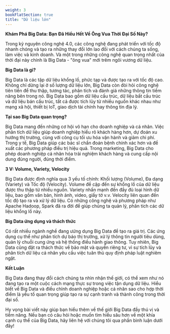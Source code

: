 ```yaml
---
weight: 3
bookFlatSection: true
title: "Dữ liệu lớn"
---
```

**Khám Phá Big Data: Bạn Đã Hiểu Hết Về Ông Vua Thời Đại Số Này?**

Trong kỷ nguyên công nghệ 4.0, các công nghệ đang phát triển với tốc độ nhanh chóng và tạo ra những thay đổi lớn lao đối với cách chúng ta sống, làm việc và kinh doanh. Và một trong những công nghệ quan trọng nhất của thời đại này chính là Big Data - "ông vua" mới trêm ngôi vương dữ liệu.

**Big Data là gì?**

Big Data là các tập dữ liệu khổng lồ, phức tạp và được tạo ra với tốc độ cao. Không chỉ dừng lại ở số lượng dữ liệu lớn, Big Data còn đòi hỏi công nghệ tiên tiến để thu thập, tương tác, phân tích và đánh giá những thông tin tiềm năng bên trong nó. Big Data bao gồm dữ liệu cấu trúc, dữ liệu bất cấu trúc và dữ liệu bán cấu trúc, tất cả được tích lũy từ nhiều nguồn khác nhau như mạng xã hội, thiết bị IoT, giao dịch tài chính hay thông tin địa lý.

**Tại sao Big Data quan trọng?**

Big Data mang đến những cơ hội vô hạn cho doanh nghiệp và cá nhân. Việc phân tích dữ liệu giúp doanh nghiệp hiểu rõ khách hàng hơn, dự đoán xu hướng thị trường, cùng với công cụ tối ưu hóa vận hành và giảm chi phí. Trong y tế, Big Data giúp các bác sĩ chẩn đoán bệnh chính xác hơn và đề xuất các phương pháp điều trị hiệu quả. Trong marketing, Big Data cho phép doanh nghiệp cá nhân hóa trải nghiệm khách hàng và cung cấp nội dung đúng người, đúng thời điểm.

**3 V: Volume, Variety, Velocity**

Big Data được định nghĩa qua 3 yếu tố chính: Khối lượng (Volume), Đa dạng (Variety) và Tốc độ (Velocity). Volume đề cập đến sự khổng lồ của dữ liệu được thu thập từ nhiều nguồn. Variety nhấn mạnh đến đầy đủ loại hình dữ liệu, bao gồm văn bản, hình ảnh, video, giấy tờ v.v. Velocity liên quan đến tốc độ tạo ra và xử lý dữ liệu. Có những công nghệ và phương pháp như Apache Hadoop, Spark đã ra đời để giúp chúng ta quản lý, phân tích các dữ liệu khổng lồ này.

**Big Data ứng dụng và thách thức**

Có rất nhiều ngành nghề đang ưứng dụng Big Data để tạo ra giá trị. Các ứng dụng cụ thể như phân tích dự báo thị trường, xử lý thông tin người tiêu dùng, quản lý chuỗi cung ứng và hệ thống điều hành giao thông. Tuy nhiên, Big Data cũng đặt ra thách thức về bảo mật và quyền riêng tư, vì sự tích lũy và phân tích dữ liệu cá nhân yêu cầu việc tuân thủ quy định pháp luật nghiêm ngặt.

**Kết Luận**

Big Data đang thay đổi cách chúng ta nhìn nhận thế giới, có thể xem như nó đang tạo ra một cuộc cách mạng thực sự trong việc tận dụng dữ liệu. Hiểu biết về Big Data và điều chỉnh doanh nghiệp hoặc cá nhân sao cho hợp thời điểm là yếu tố quan trọng giúp tạo ra sự cạnh tranh và thành công trong thời đại số.

Hy vọng bài viết này giúp bạn hiểu thêm về thế giới Big Data đầy thú vị và tiềm năng. Nếu bạn có câu hỏi hoặc muốn tìm hiểu sâu hơn về một khía cạnh cụ thể của Big Data, hãy liên hệ với chúng tôi qua phần bình luận dưới đây!


